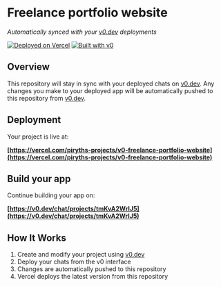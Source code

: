 # Freelance portfolio website

*Automatically synced with your [v0.dev](https://v0.dev) deployments*

[![Deployed on Vercel](https://img.shields.io/badge/Deployed%20on-Vercel-black?style=for-the-badge&logo=vercel)](https://vercel.com/piryths-projects/v0-freelance-portfolio-website)
[![Built with v0](https://img.shields.io/badge/Built%20with-v0.dev-black?style=for-the-badge)](https://v0.dev/chat/projects/tmKvA2WrIJ5)

## Overview

This repository will stay in sync with your deployed chats on [v0.dev](https://v0.dev).
Any changes you make to your deployed app will be automatically pushed to this repository from [v0.dev](https://v0.dev).

## Deployment

Your project is live at:

**[https://vercel.com/piryths-projects/v0-freelance-portfolio-website](https://vercel.com/piryths-projects/v0-freelance-portfolio-website)**

## Build your app

Continue building your app on:

**[https://v0.dev/chat/projects/tmKvA2WrIJ5](https://v0.dev/chat/projects/tmKvA2WrIJ5)**

## How It Works

1. Create and modify your project using [v0.dev](https://v0.dev)
2. Deploy your chats from the v0 interface
3. Changes are automatically pushed to this repository
4. Vercel deploys the latest version from this repository